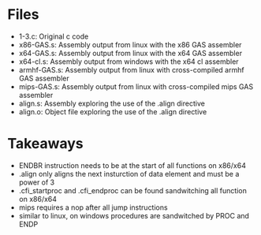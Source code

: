 # Files
- 1-3.c: Original c code
- x86-GAS.s: Assembly output from linux with the x86 GAS assembler
- x64-GAS.s: Assembly output from linux with the x64 GAS assembler
- x64-cl.s: Assembly output from windows with the x64 cl assembler
- armhf-GAS.s: Assembly output from linux with cross-compiled armhf GAS assembler
- mips-GAS.s: Assembly output from linux with cross-compiled mips GAS assembler
- align.s: Assembly exploring the use of the .align directive
- align.o: Object file exploring the use of the .align directive

# Takeaways
- ENDBR instruction needs to be at the start of all functions on x86/x64
- .align only aligns the next insturction of data element and must be a power of 3
- .cfi_startproc and .cfi_endproc can be found sandwitching all function on x86/x64
- mips requires a nop after all jump instructions
- similar to linux, on windows procedures are sandwitched by PROC and ENDP
